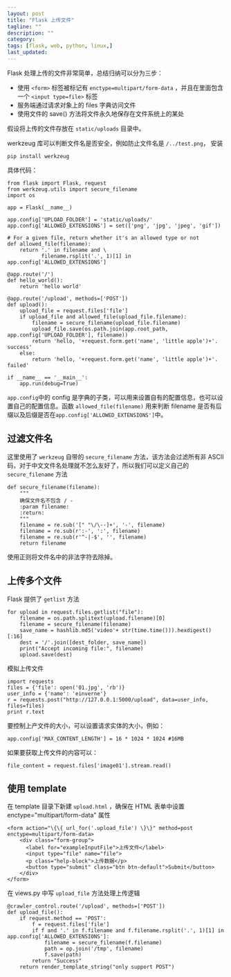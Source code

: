 ```yaml
---
layout: post
title: "Flask 上传文件"
tagline: ""
description: ""
category:
tags: [flask, web, python, linux,]
last_updated:
---
```


Flask 处理上传的文件非常简单，总结归纳可以分为三步：

- 使用 `<form>` 标签被标记有 `enctype=multipart/form-data` ，并且在里面包含一个 `<input type=file>` 标签
- 服务端通过请求对象上的 files 字典访问文件
- 使用文件的 save() 方法将文件永久地保存在文件系统上的某处


假设将上传的文件存放在 `static/uploads` 目录中。

werkzeug 库可以判断文件名是否安全，例如防止文件名是 `/../test.png`， 安装

	pip install werkzeug

具体代码：

	from flask import Flask, request
	from werkzeug.utils import secure_filename
	import os

	app = Flask(__name__)

	app.config['UPLOAD_FOLDER'] = 'static/uploads/'
	app.config['ALLOWED_EXTENSIONS'] = set(['png', 'jpg', 'jpeg', 'gif'])

    # For a given file, return whether it's an allowed type or not
	def allowed_file(filename):
		return '.' in filename and \
			   filename.rsplit('.', 1)[1] in app.config['ALLOWED_EXTENSIONS']

	@app.route('/')
	def hello_world():
		return 'hello world'

	@app.route('/upload', methods=['POST'])
	def upload():
		upload_file = request.files['file']
		if upload_file and allowed_file(upload_file.filename):
			filename = secure_filename(upload_file.filename)
			upload_file.save(os.path.join(app.root_path, app.config['UPLOAD_FOLDER'], filename))
			return 'hello, '+request.form.get('name', 'little apple')+'. success'
		else:
			return 'hello, '+request.form.get('name', 'little apple')+'. failed'

	if __name__ == '__main__':
		app.run(debug=True)

`app.config`中的 config 是字典的子类，可以用来设置自有的配置信息，也可以设置自己的配置信息。函数 `allowed_file(filename)` 用来判断 filename 是否有后缀以及后缀是否在`app.config['ALLOWED_EXTENSIONS']`中。

## 过滤文件名
这里使用了 `werkzeug` 自带的 `secure_filename` 方法，该方法会过滤所有非 ASCII 码，对于中文文件名处理就不怎么友好了，所以我们可以定义自己的 `secure_filename` 方法

    def secure_filename(filename):
        """
        确保文件名不包含 / -
        :param filename:
        :return:
        """
        filename = re.sub('[" "\/\--]+', '-', filename)
        filename = re.sub(r':-', ':', filename)
        filename = re.sub(r'^-|-$', '', filename)
        return filename

使用正则将文件名中的非法字符去除掉。

## 上传多个文件
Flask 提供了 `getlist` 方法

    for upload in request.files.getlist("file"):
        filename = os.path.splitext(upload.filename)[0]
        filename = secure_filename(filename)
        save_name = hashlib.md5('video'+ str(time.time())).hexdigest()[:16]
        dest = '/'.join([dest_folder, save_name])
        print("Accept incoming file:", filename)
        upload.save(dest)


模拟上传文件

	import requests
	files = {'file': open('01.jpg', 'rb')}
	user_info = {'name': 'einverne'}
	r = requests.post("http://127.0.0.1:5000/upload", data=user_info, files=files)
	print r.text

要控制上产文件的大小，可以设置请求实体的大小，例如：

	app.config['MAX_CONTENT_LENGTH'] = 16 * 1024 * 1024 #16MB


如果要获取上传文件的内容可以：

	file_content = request.files['image01'].stream.read()


## 使用 template
在 template 目录下新建 `upload.html` ，确保在 HTML 表单中设置 enctype="multipart/form-data" 属性

	<form action="\{\{ url_for('.upload_file') \}\}" method=post enctype=multipart/form-data>
		<div class="form-group">
		  <label for="exampleInputFile">上传文件</label>
		  <input type="file" name="file">
		  <p class="help-block">上传数据</p>
		  <button type="submit" class="btn btn-default">Submit</button>
		</div>
	</form>

在 views.py 中写 `upload_file` 方法处理上传逻辑

	@crawler_control.route('/upload', methods=['POST'])
	def upload_file():
		if request.method == 'POST':
			f = request.files['file']
			if f and '.' in f.filename and f.filename.rsplit('.', 1)[1] in app.config['ALLOWED_EXTENSIONS']:
				filename = secure_filename(f.filename)
				path = op.join('/tmp', filename)
				f.save(path)
			return "Success"
		return render_template_string("only support POST")



